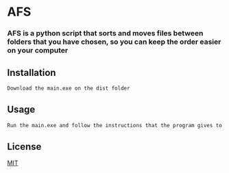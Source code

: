 # AFS

### AFS is a python script that sorts and moves files between folders that you have chosen, so you can keep the order easier on your computer

## Installation

```bash
Download the main.exe on the dist folder
```

## Usage
```bash
Run the main.exe and follow the instructions that the program gives to you
```


## License

[MIT](https://choosealicense.com/licenses/mit/)
